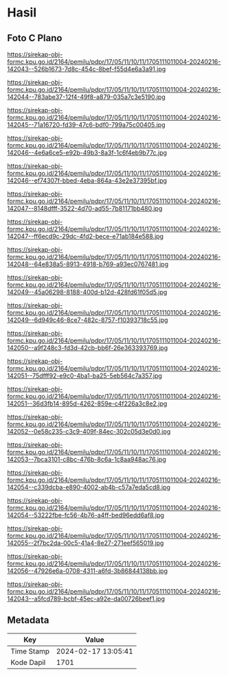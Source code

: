 # Hasil

## Foto C Plano

https://sirekap-obj-formc.kpu.go.id/2164/pemilu/pdpr/17/05/11/10/11/1705111011004-20240216-142043--526b1673-7d8c-454c-8bef-f55d4e6a3a91.jpg

https://sirekap-obj-formc.kpu.go.id/2164/pemilu/pdpr/17/05/11/10/11/1705111011004-20240216-142044--783abe37-12f4-49f8-a879-035a7c3e5190.jpg

https://sirekap-obj-formc.kpu.go.id/2164/pemilu/pdpr/17/05/11/10/11/1705111011004-20240216-142045--71a16720-fd39-47c6-bdf0-799a75c00405.jpg

https://sirekap-obj-formc.kpu.go.id/2164/pemilu/pdpr/17/05/11/10/11/1705111011004-20240216-142046--4e6a6ce5-e92b-49b3-8a3f-1c6f4eb9b77c.jpg

https://sirekap-obj-formc.kpu.go.id/2164/pemilu/pdpr/17/05/11/10/11/1705111011004-20240216-142046--ef74307f-bbed-4eba-864a-43e2e37395bf.jpg

https://sirekap-obj-formc.kpu.go.id/2164/pemilu/pdpr/17/05/11/10/11/1705111011004-20240216-142047--8148dfff-3522-4d70-ad55-7b81171bb480.jpg

https://sirekap-obj-formc.kpu.go.id/2164/pemilu/pdpr/17/05/11/10/11/1705111011004-20240216-142047--ff6ecd9c-29dc-4fd2-bece-e71ab184e588.jpg

https://sirekap-obj-formc.kpu.go.id/2164/pemilu/pdpr/17/05/11/10/11/1705111011004-20240216-142048--64e838a5-8913-4918-b769-a93ec0767481.jpg

https://sirekap-obj-formc.kpu.go.id/2164/pemilu/pdpr/17/05/11/10/11/1705111011004-20240216-142049--45a06298-8188-400d-b12d-428fd61f05d5.jpg

https://sirekap-obj-formc.kpu.go.id/2164/pemilu/pdpr/17/05/11/10/11/1705111011004-20240216-142049--6d949c46-8ce7-482c-8757-f10393718c55.jpg

https://sirekap-obj-formc.kpu.go.id/2164/pemilu/pdpr/17/05/11/10/11/1705111011004-20240216-142050--a9f248c3-fd3d-42cb-bb6f-26e363393769.jpg

https://sirekap-obj-formc.kpu.go.id/2164/pemilu/pdpr/17/05/11/10/11/1705111011004-20240216-142051--75dfff92-e9c0-4ba1-ba25-5eb564c7a357.jpg

https://sirekap-obj-formc.kpu.go.id/2164/pemilu/pdpr/17/05/11/10/11/1705111011004-20240216-142051--36d3fb14-895d-4262-859e-c4f226a3c8e2.jpg

https://sirekap-obj-formc.kpu.go.id/2164/pemilu/pdpr/17/05/11/10/11/1705111011004-20240216-142052--0e58c235-c3c9-409f-84ec-302c05d3e0d0.jpg

https://sirekap-obj-formc.kpu.go.id/2164/pemilu/pdpr/17/05/11/10/11/1705111011004-20240216-142053--7bca3101-c8bc-476b-8c6a-1c8aa948ac76.jpg

https://sirekap-obj-formc.kpu.go.id/2164/pemilu/pdpr/17/05/11/10/11/1705111011004-20240216-142054--c339dcba-e890-4002-ab4b-c57a7eda5cd8.jpg

https://sirekap-obj-formc.kpu.go.id/2164/pemilu/pdpr/17/05/11/10/11/1705111011004-20240216-142054--53222fbe-fc56-4b76-a4ff-bed96edd6af8.jpg

https://sirekap-obj-formc.kpu.go.id/2164/pemilu/pdpr/17/05/11/10/11/1705111011004-20240216-142055--2f7bc2da-00c5-41a4-8e27-271eef565019.jpg

https://sirekap-obj-formc.kpu.go.id/2164/pemilu/pdpr/17/05/11/10/11/1705111011004-20240216-142056--47926e6a-0708-4311-a6fd-3b86844138bb.jpg

https://sirekap-obj-formc.kpu.go.id/2164/pemilu/pdpr/17/05/11/10/11/1705111011004-20240216-142043--a5fcd789-bcbf-45ec-a92e-da00726beef1.jpg


## Metadata

| Key        | Value               |
| ---------- | ------------------- |
| Time Stamp | 2024-02-17 13:05:41 |
| Kode Dapil | 1701                |



